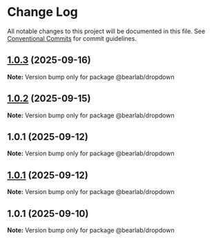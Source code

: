 # Change Log

All notable changes to this project will be documented in this file.
See [Conventional Commits](https://conventionalcommits.org) for commit guidelines.

## [1.0.3](https://github.com/hasanbala/ui-components/compare/@bearlab/dropdown@1.0.2...@bearlab/dropdown@1.0.3) (2025-09-16)

**Note:** Version bump only for package @bearlab/dropdown





## [1.0.2](https://github.com/hasanbala/ui-components/compare/@bearlab/dropdown@1.0.1...@bearlab/dropdown@1.0.2) (2025-09-15)

**Note:** Version bump only for package @bearlab/dropdown





## 1.0.1 (2025-09-12)

**Note:** Version bump only for package @bearlab/dropdown





## [1.0.1](https://github.com/hasanbala/ui-components/compare/@bearlab/dropdown@1.0.1...@bearlab/dropdown@1.0.1) (2025-09-12)

**Note:** Version bump only for package @bearlab/dropdown





## 1.0.1 (2025-09-10)

**Note:** Version bump only for package @bearlab/dropdown
